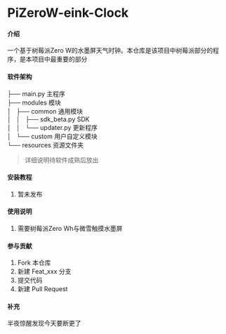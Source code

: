 # PiZeroW-eink-Clock

#### 介绍
一个基于树莓派Zero W的水墨屏天气时钟。本仓库是该项目中树莓派部分的程序，是本项目中最重要的部分

#### 软件架构
├── main.py                 主程序<br>
├── modules                 模块<br>
│   ├── common              通用模块<br>
│   │   ├── sdk_beta.py     SDK<br>
│   │   └── updater.py      更新程序<br>
│   └── custom              用户自定义模块<br>
└── resources               资源文件夹<br>
>详细说明待软件成熟后放出

#### 安装教程

1.  暂未发布

#### 使用说明

1.  需要树莓派Zero Wh与微雪触摸水墨屏

#### 参与贡献

1.  Fork 本仓库
2.  新建 Feat_xxx 分支
3.  提交代码
4.  新建 Pull Request

#### 补充
半夜惊醒发现今天要断更了